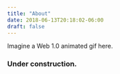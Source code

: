 ```yaml
---
title: "About"
date: 2018-06-13T20:18:02-06:00
draft: false
---
```


Imagine a Web 1.0 animated gif here.

### Under construction.